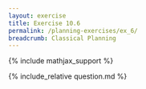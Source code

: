 ```yaml
---
layout: exercise
title: Exercise 10.6
permalink: /planning-exercises/ex_6/
breadcrumb: Classical Planning
---
```


{% include mathjax_support %}

<div><i class="arrow-up loader" data-chapter="planning-exercises" data-exercise="ex_6" data-rating="0"></i></div>
{% include_relative question.md %}
